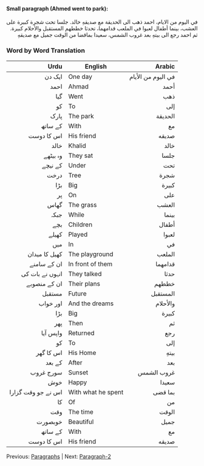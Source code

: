 #### Small paragraph (Ahmed went to park):
<div style="text-align: right;">
في اليوم من الايام، احمد ذهب الى الحديقة مع صديقهِ خالد.
جلسا تحت شجرة كبيرة على العشب، بينما أطفال لعبوا في الملعب قدامهما، تحدثا خططهم المستقبل والأحلام كبيرة.
ثم احمد رجع الى بيتهِ بعد غروب الشمس، سعيدا بماقضا من الوقت جميل مع صديقهِ
</div>

### Word by Word Translation

| <div align="right">Urdu</div>           | English            | <div align="right">Arabic</div>                    |
|-----------------------------------------|--------------------|----------------------------------------------------|
| <div align="right">ایک دن</div>         | One day            | <div align="right">في اليوم من الأيام</div>        |
| <div align="right">احمد</div>           | Ahmad              | <div align="right">أحمد</div>                      |
| <div align="right">گیا</div>            | Went               | <div align="right">ذهب</div>                       |
| <div align="right">کو</div>             | To                 | <div align="right">إلى</div>                       |
| <div align="right">پارک</div>           | The park           | <div align="right">الحديقة</div>                   |
| <div align="right">کے ساتھ</div>        | With               | <div align="right">مع</div>                        |
| <div align="right">اس کا دوست</div>      | His friend         | <div align="right">صديقه</div>                     |
| <div align="right">خالد</div>           | Khalid             | <div align="right">خالد</div>                      |
| <div align="right">وہ بیٹھے</div>       | They sat           | <div align="right">جلسا</div>                      |
| <div align="right">کے نیچے</div>        | Under              | <div align="right">تحت</div>                       |
| <div align="right">درخت</div>           | Tree               | <div align="right">شجرة</div>                      |
| <div align="right">بڑا</div>            | Big                | <div align="right">كبيرة</div>                     |
| <div align="right">پر</div>             | On                 | <div align="right">على</div>                       |
| <div align="right">گھاس</div>           | The grass          | <div align="right">العشب</div>                     |
| <div align="right">جبکہ</div>           | While              | <div align="right">بينما</div>                     |
| <div align="right">بچے</div>            | Children           | <div align="right">أطفال</div>                     |
| <div align="right">کھیلے</div>          | Played             | <div align="right">لعبوا</div>                     |
| <div align="right">میں</div>            | In                 | <div align="right">في</div>                        |
| <div align="right">کھیل کا میدان</div>   | The playground     | <div align="right">الملعب</div>                    |
| <div align="right">ان کے سامنے</div>     | In front of them   | <div align="right">قدامهما</div>                   |
| <div align="right">انہوں نے بات کی</div> | They talked        | <div align="right">حدثا</div>                      |
| <div align="right">ان کے منصوبے</div>    | Their plans        | <div align="right">خططهم</div>                     |
| <div align="right">مستقبل</div>         | Future             | <div align="right">المستقبل</div>                  |
| <div align="right">اور خواب</div>       | And the dreams     | <div align="right">والأحلام</div>                  |
| <div align="right">بڑا</div>            | Big                | <div align="right">كبيرة</div>                     |
| <div align="right">پھر</div>            | Then               | <div align="right">ثم</div>                        |
| <div align="right">واپس آیا</div>       | Returned           | <div align="right">رجع</div>                       |
| <div align="right">کو</div>             | To                 | <div align="right">إلى</div>                       |
| <div align="right">اس کا گھر</div>       | His Home           | <div align="right">بيتهِ</div>                     |
| <div align="right">کے بعد</div>         | After              | <div align="right">بعد</div>                       |
| <div align="right">سورج غروب</div>      | Sunset             | <div align="right">غروب الشمس</div>                |
| <div align="right">خوش</div>            | Happy              | <div align="right">سعيدا</div>                     |
| <div align="right">اس نے جو وقت گزارا</div> | With what he spent | <div align="right">بما قضى</div>                   |
| <div align="right">کا</div>             | Of                 | <div align="right">من</div>                        |
| <div align="right">وقت</div>            | The time           | <div align="right">الوقت</div>                     |
| <div align="right">خوبصورت</div>        | Beautiful          | <div align="right">جميل</div>                      |
| <div align="right">کے ساتھ</div>        | With               | <div align="right">مع</div>                        |
| <div align="right">اس کا دوست</div>      | His friend         | <div align="right">صديقه</div>                     |


Previous: [Paragraphs](../readme.md) | Next: [Paragraph-2](../paragraph-2/readme.md)
